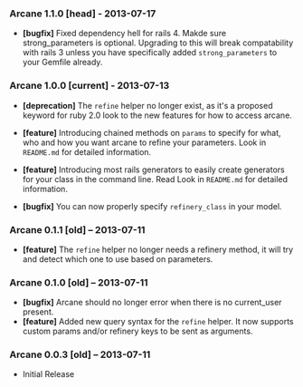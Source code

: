 ### Arcane **1.1.0** [head] - 2013-07-17
* **[bugfix]** Fixed dependency hell for rails 4.
Makde sure strong_parameters is optional. Upgrading
to this will break compatability with rails 3 unless
you have specifically added `strong_parameters` to
your Gemfile already.

### Arcane **1.0.0** [current] - 2013-07-13
* **[deprecation]** The `refine` helper no longer
  exist, as it's a proposed keyword for ruby 2.0 look
  to the new features for how to access arcane.

* **[feature]** Introducing chained methods on `params`
  to specify for what, who and how you want arcane to
  refine your parameters. Look in `README.md` for
  detailed information.

* **[feature]** Introducing most rails generators
  to easily create generators for your class in the
  command line. Read Look in `README.md` for
  detailed information.

* **[bugfix]** You can now properly specify
  `refinery_class` in your model.

### Arcane **0.1.1** [old] – 2013-07-11
* **[feature]** The `refine` helper no longer needs a
  refinery method, it will try and detect which one to
  use based on parameters.

### Arcane **0.1.0** [old] – 2013-07-11
* **[bugfix]** Arcane should no longer error when there is
  no current_user present.
* **[feature]** Added new query syntax for the `refine`
  helper. It now supports custom params and/or refinery
  keys to be sent as arguments.

### Arcane **0.0.3** [old] – 2013-07-11
* Initial Release
